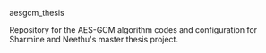 aesgcm_thesis

Repository for the AES-GCM algorithm codes and configuration for Sharmine and Neethu's master thesis project.
